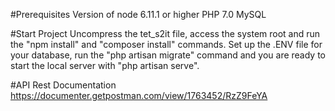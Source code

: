 #Prerequisites
Version of node 6.11.1 or higher
PHP 7.0
MySQL

#Start Project
Uncompress the tet_s2it file, access the system root and run the "npm install" and "composer install" commands.
Set up the .ENV file for your database, run the "php artisan migrate" command and you are ready to start the local server with "php artisan serve".

#API Rest Documentation
https://documenter.getpostman.com/view/1763452/RzZ9FeYA
